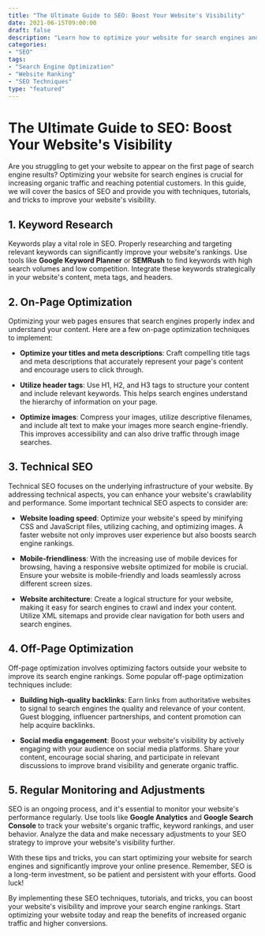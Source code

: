 ```yaml
--- 
title: "The Ultimate Guide to SEO: Boost Your Website's Visibility"
date: 2021-06-15T09:00:00
draft: false 
description: "Learn how to optimize your website for search engines and improve your rankings with these SEO tips and tricks."
categories: 
- "SEO"
tags: 
- "Search Engine Optimization"
- "Website Ranking"
- "SEO Techniques"
type: "featured" 
--- 
```


# The Ultimate Guide to SEO: Boost Your Website's Visibility

Are you struggling to get your website to appear on the first page of search engine results? Optimizing your website for search engines is crucial for increasing organic traffic and reaching potential customers. In this guide, we will cover the basics of SEO and provide you with techniques, tutorials, and tricks to improve your website's visibility.

## 1. Keyword Research
Keywords play a vital role in SEO. Properly researching and targeting relevant keywords can significantly improve your website's rankings. Use tools like **Google Keyword Planner** or **SEMRush** to find keywords with high search volumes and low competition. Integrate these keywords strategically in your website's content, meta tags, and headers.

## 2. On-Page Optimization
Optimizing your web pages ensures that search engines properly index and understand your content. Here are a few on-page optimization techniques to implement:

- **Optimize your titles and meta descriptions**: Craft compelling title tags and meta descriptions that accurately represent your page's content and encourage users to click through.

- **Utilize header tags**: Use H1, H2, and H3 tags to structure your content and include relevant keywords. This helps search engines understand the hierarchy of information on your page.

- **Optimize images**: Compress your images, utilize descriptive filenames, and include alt text to make your images more search engine-friendly. This improves accessibility and can also drive traffic through image searches.

## 3. Technical SEO
Technical SEO focuses on the underlying infrastructure of your website. By addressing technical aspects, you can enhance your website's crawlability and performance. Some important technical SEO aspects to consider are:

- **Website loading speed**: Optimize your website's speed by minifying CSS and JavaScript files, utilizing caching, and optimizing images. A faster website not only improves user experience but also boosts search engine rankings.

- **Mobile-friendliness**: With the increasing use of mobile devices for browsing, having a responsive website optimized for mobile is crucial. Ensure your website is mobile-friendly and loads seamlessly across different screen sizes.

- **Website architecture**: Create a logical structure for your website, making it easy for search engines to crawl and index your content. Utilize XML sitemaps and provide clear navigation for both users and search engines.

## 4. Off-Page Optimization
Off-page optimization involves optimizing factors outside your website to improve its search engine rankings. Some popular off-page optimization techniques include:

- **Building high-quality backlinks**: Earn links from authoritative websites to signal to search engines the quality and relevance of your content. Guest blogging, influencer partnerships, and content promotion can help acquire backlinks.

- **Social media engagement**: Boost your website's visibility by actively engaging with your audience on social media platforms. Share your content, encourage social sharing, and participate in relevant discussions to improve brand visibility and generate organic traffic.

## 5. Regular Monitoring and Adjustments
SEO is an ongoing process, and it's essential to monitor your website's performance regularly. Use tools like **Google Analytics** and **Google Search Console** to track your website's organic traffic, keyword rankings, and user behavior. Analyze the data and make necessary adjustments to your SEO strategy to improve your website's visibility further.

With these tips and tricks, you can start optimizing your website for search engines and significantly improve your online presence. Remember, SEO is a long-term investment, so be patient and persistent with your efforts. Good luck!

By implementing these SEO techniques, tutorials, and tricks, you can boost your website's visibility and improve your search engine rankings. Start optimizing your website today and reap the benefits of increased organic traffic and higher conversions.
